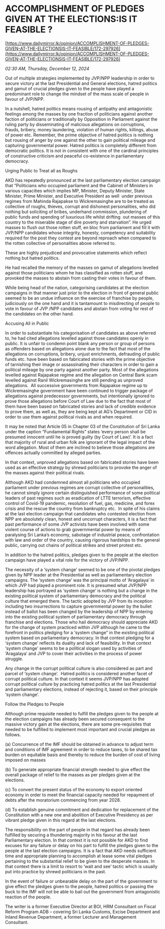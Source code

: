 # ACCOMPLISHMENT OF PLEDGES GIVEN AT THE ELECTIONS:IS IT FEASIBLE ?

[https://www.dailymirror.lk/opinion/ACCOMPLISHMENT-OF-PLEDGES-GIVEN-AT-THE-ELECTIONSIS-IT-FEASIBLE/172-297926](https://www.dailymirror.lk/opinion/ACCOMPLISHMENT-OF-PLEDGES-GIVEN-AT-THE-ELECTIONSIS-IT-FEASIBLE/172-297926)

*02:30 AM, Thursday, December 12, 2024*

Out of multiple strategies implemented by JVP/NPP leadership in order to secure victory at the last Presidential and General elections, hatred politics and gamut of crucial pledges given to the people have played a predominant role to change the mindset of the mass scale of people in favour of JVP/NPP.

In a nutshell, hatred politics means rousing of antipathy and antagonistic feelings among the masses by one fraction of politicians against another faction of politicians or traditionally by Opposition in Parliament against the ruling party by disseminating of malicious allegations on corruptions, frauds, bribery, money laundering, violation of human rights, killings, abuse of power etc. Remember, the prime objective of hatred politics is nothing but rousing of anger by one against the other to gain political mileage and capturing governmental power. Hatred politics is completely different from democratic politics. It is not in consistent with one of the cardinal principles of constructive criticism and peaceful co-existence in parliamentary democracy.

Urging Public to Treat all as Roughs

AKD has repeatedly pronounced at the last parliamentary election campaign that “Politicians who occupied parliament and the Cabinet of Ministers in various capacities which implies MP, Minister, Deputy Minister, State Minister, Prime Minister, and Executive President as well  under previous regimes from Mahinda Rajapakse to Wickremasinghe are to be treated as collective of roughs, thieves, corrupt and dishonest personalities, who did nothing but soliciting of bribes, underhand commission, plundering of public funds and spending of luxurious life whilst drifting  out masses of this country to the miserable stage of dire poverty and starvation”. He urged masses to flush out those rotten stuff, en bloc from parliament and fill it with JVP/NPP candidates whose integrity, honesty, competency and suitability required for the post they contest are beyond reproach when compared to the rotten collective of personalities above referred to.

These are highly prejudiced and provocative statements which reflect nothing but hatred politics.

He had recalled the memory of the masses on gamut of allegations levelled against those politicians whom he has classified as rotten stuff, and provoked the masses to abstain from casting their votes in favour of them.

While being head of the nation, categorising candidates at the election campaigns in that manner just prior to the election in front of general public seemed to be an undue influence on the exercise of franchise by people, judiciously on the one hand and it is tantamount to misdirecting of people to vote in favour of JVP /NPP candidates and abstain from voting for rest of the candidates on the other hand.

Accusing All in Public

In order to substantiate his categorisation of candidates as above referred to, he had cited allegations levelled against those candidates openly in public. It is unfair to condemn point blank any person or group of persons as offenders based on allegations alone due to the fact that most of the allegations on corruptions, bribery, unjust enrichments, defrauding of public funds etc. have been based on fabricated stories with the prime objective of tarnishing their image or assassinating their characters in order to gain a political mileage by one party against another party. Most of the allegations levelled against Rajapakse regime and the allegation on Central Bank scam levelled against Ranil Wickremasinghe are still pending as unproved allegations.  All successive governments from Rajapakse regime up to Wickremasinghe government have been continued to trigger package of allegations against predecessor governments, but intentionally ignored to prove those allegations before Court of Law due to the fact that most of them have been based on fabricated stories and lack of credible evidence to prove them, as well as, they are being kept at AG’s Department or CID in order to use them against political rivals as and when required.

It may be noted that Article 05 in Chapter 03 of the Constitution of Sri Lanka under the caption “Fundamental Rights” states ‘every person shall be presumed innocent until he is proved guilty (by Court of Law)’. It is a fact that majority of rural and urban folk are ignorant of the legal impact of the word allegation. Most of them are inclined to believe those allegations are offences actually committed by alleged parties.

In that context, unproved allegations based on fabricated stories have been used as an effective strategy by shrewd politicians to provoke the anger of the masses against their political rivals.

Although AKD had condemned almost all politicians who occupied parliament under previous regimes are corrupt collective of personalities, he cannot simply ignore certain distinguished performance of some political leaders of past regimes such as eradication of LTTE terrorism, effective control of Covid-19 pandemic, resolution of fuel, gas, medicine, and forex crisis and the rescue the country from bankruptcy etc.  In spite of his claims at the last election campaign that candidates who contested election from NPP are absolutely clean, honest and uncorrupt characters, it is a fact that past performance of some JVP activists have been involved with some violent course of actions to grab governmental power by means of paralysing Sri Lanka’s economy, sabotage of industrial peace, confrontation with law and order of the country, causing rigorous hardships to the general public, carrying out chains of political strikes and street protest etc.

In addition to the hatred politics, pledges given to the people at the election campaign have played a vital role for the victory of JVP/NPP.

The necessity of a ‘system change’ seemed to be one of the pivotal pledges given by NPP leader at the Presidential as well as parliamentary election campaigns. The ‘system change’ was the principal motto of ‘Aragalaya’ in which JVP had played a prominent role. It is presumed what JVP/NPP leadership has portrayed as ‘system change’ is nothing but a change in the existing political system of parliamentary democracy and the political culture that emerged there. The tactic adopted by JVP from its inception including two insurrections to capture governmental power by the bullet instead of ballot has been changed by the leadership of NPP by entering into the existing political system of parliamentary democracy through franchise and elections. Those who hail democracy should appreciate AKD for the change of system practiced within JVP although he came to the forefront in politics pledging for a ‘system change” in the existing political system based on parliamentary democracy. In that context pledging for a ‘system change’ reflects its duality and lack of feasibility. In that context ‘system change’ seems to be a political slogan used by activities of ‘Aragalaya’ and JVP to cover their activities in the process of power struggle.

Any change in the corrupt political culture is also considered as part and parcel of ‘system change’.  Hatred politics is considered another facet of corrupt political culture. In that context it seems JVP/NPP has adopted corrupt political culture by practicing hatred politics at the last Presidential and parliamentary elections, instead of rejecting it, based on their principle ‘system change’.

Follow the Pledges to People

Although prime requisite needed to fulfill the pledges given to the people at the election campaigns has already been secured consequent to the massive victory gain at the elections, there are some pre-requisites that needed to be fulfilled to implement most important and crucial pledges as follows.

(a) Concurrence of the IMF should be obtained in advance to adjust term and conditions of IMF agreement in order to reduce taxes, to be shared tax burden on equitable basis and thereby to reduce the burden of cost of living imposed on masses

(b) To generate appropriate financial strength needed to give effect the overall package of relief to the masses as per pledges given at the elections.

(c) To convert the present status of the economy to export oriented economy in order to meet the financial capacity needed for repayment of debts after the moratorium commencing from year 2028.

(d) To establish genuine commitment and dedication for replacement of the Constitution with a new one and abolition of Executive Presidency as per vibrant pledge given in this regard at the last elections.

The responsibility on the part of people in that regard has already been fulfilled by securing a thundering majority in his favour at the last Parliamentary election. In that context it is not possible for AKD to find excuses for any failure or delay on his part to fulfill the pledges given to the people at the last election campaigns. It is a fact that AKD needs sufficient time and appropriate planning to accomplish at lease some vital pledges pertaining to the substantial relief to be given to the desperate masses. In that context there is a limit to resort to ‘wait and see’ tactic which is usually put into practice by shrewd politicians in the past.

In the event of failure or unbearable delay on the part of the government to give effect the pledges given to the people, hatred politics or passing the buck to the IMF will not be able to bail out the government from antagonistic reaction of the people.

The writer is a former Executive Director at BOI, HRM Consultant on Fiscal Reform Program ADB – covering Sri Lanka Customs, Excise Department and Inland Revenue Department, a former Lecturer and Management Consultant.

